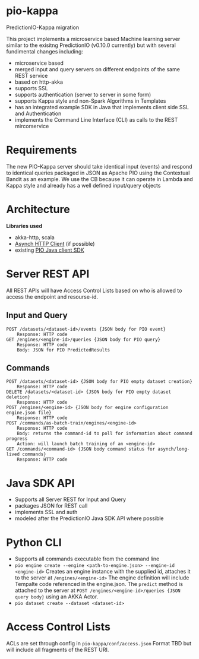 # pio-kappa
PredictionIO-Kappa migration

This project implements a microservice based Machine learning server similar to the exisitng PredictionIO (v0.10.0 currently) but with
several fundimental changes including:

 - microservice based
 - merged input and query servers on different endpoints of the same REST service
 - based on http-akka
 - supports SSL
 - supports authentication (server to server in some form)
 - supports Kappa style and non-Spark Algorithms in Templates
 - has an integrated example SDK in Java that implements client side SSL and Authentication
 - implements the Command Line Interface (CLI) as calls to the REST mircorservice
 
# Requirements

The new PIO-Kappa server should take identical input (events) and respond to identical queries packaged in JSON as Apache PIO using 
the Contextual Bandit as an example. We use the CB because it can operate in Lambda and Kappa style and already has a well 
defined input/query objects

 
# Architecture
 
**Libraries used**

 - akka-http, scala
 - [Asynch HTTP Client](https://github.com/AsyncHttpClient/async-http-client#async-http-client-asynchttpclient-on-twitter-) (if possible)
 - existing [PIO Java client SDK](https://github.com/apache/incubator-predictionio-sdk-java)
 
# Server REST API

All REST APIs will have Access Control Lists based on who is allowed to access the endpoint and resourse-id. 

## Input and Query

    POST /datasets/<dataset-id>/events {JSON body for PIO event}
        Response: HTTP code
    GET /engines/<engine-id>/queries {JSON body for PIO query}
        Response: HTTP code
        Body: JSON for PIO PredictedResults

## Commands

    POST /datasets/<dataset-id> {JSON body for PIO empty dataset creation}
        Response: HTTP code
    DELETE /datasets/<dataset-id> {JSON body for PIO empty dataset deletion}
        Response: HTTP code
    POST /engines/<engine-id> {JSON body for engine configuration engine.json file}
        Response: HTTP code
    POST /commands/as-batch-train/engines/<engine-id>
        Response: HTTP code
        Body: returns the command-id to poll for information about command progress
        Action: will launch batch training of an <engine-id>
    GET /commands/<command-id> {JSON body command status for asynch/long-lived commands}
        Response: HTTP code
    
# Java SDK API

 - Supports all Server REST for Input and Query
 - packages JSON for REST call
 - implements SSL and auth
 - modeled after the PredictionIO Java SDK API where possible

# Python CLI

 - Supports all commands executable from the command line
  - `pio engine create --engine <path-to-engine.json> --engine-id <engine-id>`
    Creates an engine instance with the supplied id, attaches it to the server at `/engines/<engine-id>`
    The engine definition will include Tempalte code referenced in the engine.json. The `predict` method is attached to the server
    at `POST /engines/<engine-id>/queries {JSON query body}` using an AKKA Actor.
  - `pio dataset create --dataset <dataset-id>`
  
# Access Control Lists

ACLs are set through config in `pio-kappa/conf/access.json` Format TBD but will include all fragments of the REST URI.
